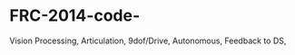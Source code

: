 FRC-2014-code-
==============

Vision Processing, Articulation, 9dof/Drive, Autonomous, Feedback to DS, 
